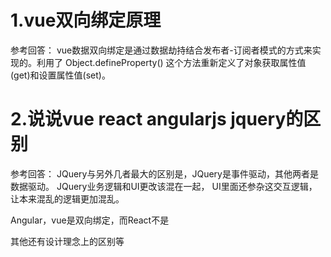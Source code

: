 # 1.vue双向绑定原理
参考回答：
vue数据双向绑定是通过数据劫持结合发布者-订阅者模式的方式来实现的。利用了 Object.defineProperty() 这个方法重新定义了对象获取属性值(get)和设置属性值(set)。
# 2.说说vue react angularjs jquery的区别
参考回答：
JQuery与另外几者最大的区别是，JQuery是事件驱动，其他两者是数据驱动。
JQuery业务逻辑和UI更改该混在一起， UI里面还参杂这交互逻辑，让本来混乱的逻辑更加混乱。

Angular，vue是双向绑定，而React不是

其他还有设计理念上的区别等